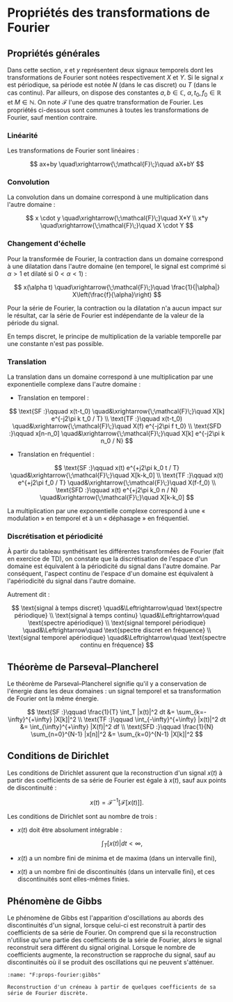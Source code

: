 # Propriétés des transformations de Fourier

## Propriétés générales

Dans cette section, $x$ et $y$ représentent deux signaux temporels
dont les transformations de Fourier sont notées respectivement $X$ et $Y$.
Si le signal $x$ est périodique, sa période est notée $N$ (dans le cas discret) ou $T$ (dans le cas continu).
Par ailleurs, on dispose des constantes $a, b \in \mathbb{C}$, $\alpha,\, t_0,\, f_0 \in \mathbb{R}$ et $M\in \mathbb{N}$.
On note $\mathcal{F}$ l'une des quatre transformation de Fourier.
Les propriétés ci-dessous sont communes à toutes les transformations de Fourier, sauf mention contraire.


### Linéarité

Les transformations de Fourier sont linéaires :

$$
ax+by \quad\xrightarrow{\;\mathcal{F}\;}\quad aX+bY
$$


### Convolution
    
La convolution dans un domaine correspond à une multiplication dans l'autre domaine :

$$
x \cdot y \quad\xrightarrow{\;\mathcal{F}\;}\quad X*Y \\
x*y \quad\xrightarrow{\;\mathcal{F}\;}\quad X \cdot Y
$$


### Changement d'échelle

Pour la transformée de Fourier, la contraction dans un domaine correspond à une dilatation dans l'autre domaine
(en temporel, le signal est comprimé si $\alpha>1$ et dilaté si $0<\alpha<1$) :

$$
x(\alpha t) \quad\xrightarrow{\;\mathcal{F}\;}\quad \frac{1}{|\alpha|} X\left(\frac{f}{\alpha}\right)
$$

Pour la série de Fourier, la contraction ou la dilatation n'a aucun impact sur le résultat,
car la série de Fourier est indépendante de la valeur de la période du signal.

En temps discret, le principe de multiplication de la variable temporelle par une constante n'est pas possible.


### Translation

La translation dans un domaine correspond à une multiplication par une exponentielle complexe dans l'autre domaine :

* Translation en temporel :

$$
\text{SF :}\qquad  x(t-t_0) \quad&\xrightarrow{\;\mathcal{F}\;}\quad X[k] e^{-j2\pi k t_0 / T} \\
\text{TF :}\qquad  x(t-t_0) \quad&\xrightarrow{\;\mathcal{F}\;}\quad X(f) e^{-j2\pi f t_0} \\
\text{SFD :}\qquad x[n-n_0] \quad&\xrightarrow{\;\mathcal{F}\;}\quad X[k] e^{-j2\pi k n_0 / N}
$$


* Translation en fréquentiel :

$$
\text{SF :}\qquad  x(t) e^{+j2\pi k_0 t / T} \quad&\xrightarrow{\;\mathcal{F}\;}\quad X[k-k_0] \\
\text{TF :}\qquad  x(t) e^{+j2\pi f_0 / T} \quad&\xrightarrow{\;\mathcal{F}\;}\quad X(f-f_0) \\
\text{SFD :}\qquad x(t) e^{+j2\pi k_0 n / N} \quad&\xrightarrow{\;\mathcal{F}\;}\quad X[k-k_0]
$$

La multiplication par une exponentielle complexe correspond à une « modulation » en temporel
et à un « déphasage » en fréquentiel.
    
### Discrétisation et périodicité

À partir du tableau synthétisant les différentes transformées de Fourier (fait en exercice de TD),
on constate que la discrétisation de l'espace d'un domaine est équivalent à la périodicité du signal dans l'autre domaine.
Par conséquent, l'aspect continu de l'espace d'un domaine est équivalent à l'apériodicité du signal dans l'autre domaine.

Autrement dit :

$$
\text{signal à temps discret} \quad&\Leftrightarrow\quad \text{spectre périodique} \\
\text{signal à temps continu} \quad&\Leftrightarrow\quad \text{spectre apériodique} \\
\text{signal temporel périodique} \quad&\Leftrightarrow\quad \text{spectre discret en fréquence} \\
\text{signal temporel apériodique} \quad&\Leftrightarrow\quad \text{spectre continu en fréquence}
$$

## Théorème de Parseval–Plancherel

Le théorème de Parseval–Plancherel signifie qu'il y a conservation de l'énergie dans les deux domaines :
un signal temporel et sa transformation de Fourier ont la même énergie.

$$
\text{SF :}\qquad  \frac{1}{T} \int_T |x(t)|^2 dt &= \sum_{k=-\infty}^{+\infty} |X[k]|^2 \\
\text{TF :}\qquad  \int_{-\infty}^{+\infty} |x(t)|^2 dt &= \int_{\infty}^{+\infty} |X(f)|^2 df \\
\text{SFD :}\qquad \frac{1}{N} \sum_{n=0}^{N-1} |x[n]|^2 &= \sum_{k=0}^{N-1} |X[k]|^2
$$

## Conditions de Dirichlet

Les conditions de Dirichlet assurent que la reconstruction d'un signal $x(t)$ à partir des coefficients de sa série de Fourier
est égale à $x(t)$, sauf aux points de discontinuité :

$$
x(t) = \mathcal{F}^{-1}\big[\mathcal{F}[x(t)]\big].
$$

Les conditions de Dirichlet sont au nombre de trois :

* $x(t)$ doit être absolument intégrable :

  $$
  \int_T [x(t)| dt < \infty,
  $$
  
* $x(t)$ a un nombre fini de minima et de maxima (dans un intervalle fini),

* $x(t)$ a un nombre fini de discontinuités (dans un intervalle fini), et ces discontinuités sont elles-mêmes finies.

## Phénomène de Gibbs

Le phénomène de Gibbs est l'apparition d'oscillations au abords des discontinuités d'un signal,
lorsque celui-ci est reconstruit à partir des coefficients de sa série de Fourier.
On comprend que si la reconstruction n'utilise qu'une partie des coefficients de la série de Fourier,
alors le signal reconstruit sera différent du signal original.
Lorsque le nombre de coefficients augmente, la reconstruction se rapproche du signal,
sauf au discontinuités où il se produit des oscillations qui ne peuvent s'atténuer.

```{glue:figure} G:props-fourier:gibbs
:name: "F:props-fourier:gibbs"

Reconstruction d'un créneau à partir de quelques coefficients de sa série de Fourier discrète.
```